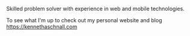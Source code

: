 Skilled problem solver with experience in web and mobile technologies.

To see what I'm up to check out my personal website and blog https://kennethaschnall.com
